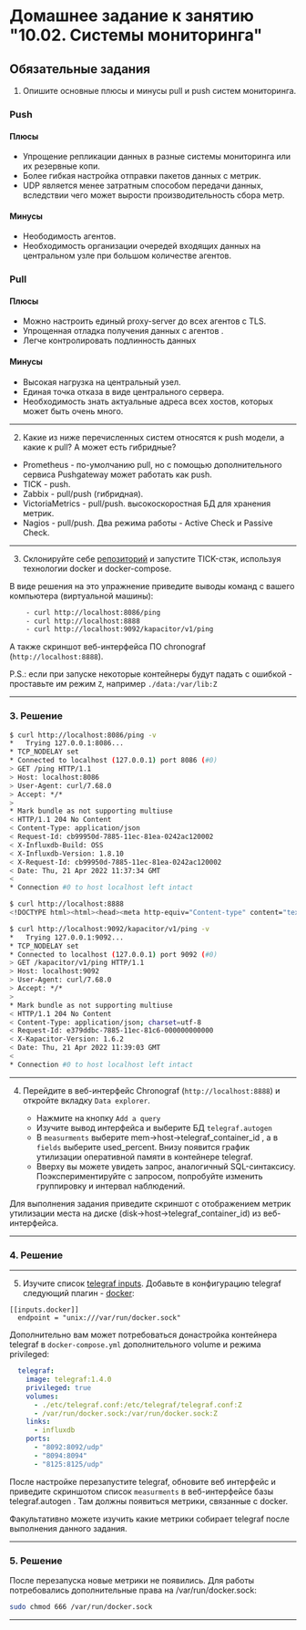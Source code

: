 # Домашнее задание к занятию "10.02. Системы мониторинга"

## Обязательные задания

1. Опишите основные плюсы и минусы pull и push систем мониторинга.

### Push

#### Плюсы

- Упрощение репликации данных в разные системы мониторинга или их резервные копи.
- Более гибкая настройка отправки пакетов данных с  метрик.
- UDP является менее затратным способом передачи данных, вследствии чего может вырости производительность сбора метр.

#### Минусы

- Неободимость агентов.
- Необходимость организации очередей входящих данных на центральном узле при большом количестве агентов.

### Pull

#### Плюсы

- Можно настроить единый proxy-server до всех агентов с TLS.
- Упрощенная отладка получения данных с агентов .
- Легче контролировать подлинность данных 

#### Минусы

- Высокая нагрузка на центральный узел.
- Единая точка отказа в виде центрального сервера.
- Необходимость знать актуальные адреса всех хостов, которых может быть очень много.

---

2. Какие из ниже перечисленных систем относятся к push модели, а какие к pull? А может есть гибридные?

- Prometheus - по-умолчанию pull, но с помощью дополнительного сервиса Pushgateway может работать как push.
- TICK -  push. 
- Zabbix - pull/push (гибридная).
- VictoriaMetrics - pull/push. высокоскоростная БД для хранения метрик.
- Nagios - pull/push. Два режима работы - Active Check и Passive Check. 

---

3. Склонируйте себе [репозиторий](https://github.com/influxdata/sandbox/tree/master) и запустите TICK-стэк, 
используя технологии docker и docker-compose.

В виде решения на это упражнение приведите выводы команд с вашего компьютера (виртуальной машины):

```sh
    - curl http://localhost:8086/ping
    - curl http://localhost:8888
    - curl http://localhost:9092/kapacitor/v1/ping
```
А также скриншот веб-интерфейса ПО chronograf (`http://localhost:8888`). 

P.S.: если при запуске некоторые контейнеры будут падать с ошибкой - проставьте им режим `Z`, например
`./data:/var/lib:Z`

---

### 3. Решение

```bash
$ curl http://localhost:8086/ping -v
*   Trying 127.0.0.1:8086...
* TCP_NODELAY set
* Connected to localhost (127.0.0.1) port 8086 (#0)
> GET /ping HTTP/1.1
> Host: localhost:8086
> User-Agent: curl/7.68.0
> Accept: */*
> 
* Mark bundle as not supporting multiuse
< HTTP/1.1 204 No Content
< Content-Type: application/json
< Request-Id: cb99950d-7885-11ec-81ea-0242ac120002
< X-Influxdb-Build: OSS
< X-Influxdb-Version: 1.8.10
< X-Request-Id: cb99950d-7885-11ec-81ea-0242ac120002
< Date: Thu, 21 Apr 2022 11:37:34 GMT
< 
* Connection #0 to host localhost left intact
```
```bash
$ curl http://localhost:8888
<!DOCTYPE html><html><head><meta http-equiv="Content-type" content="text/html; charset=utf-8"><title>Chronograf</title><link rel="icon shortcut" href="/favicon.fa749080.ico"><link rel="stylesheet" href="/src.3dbae016.css"></head><body> <div id="react-root" data-basepath=""></div> <script src="/src.fab22342.js"></script> </body></html>
```
```bash
$ curl http://localhost:9092/kapacitor/v1/ping -v
*   Trying 127.0.0.1:9092...
* TCP_NODELAY set
* Connected to localhost (127.0.0.1) port 9092 (#0)
> GET /kapacitor/v1/ping HTTP/1.1
> Host: localhost:9092
> User-Agent: curl/7.68.0
> Accept: */*
> 
* Mark bundle as not supporting multiuse
< HTTP/1.1 204 No Content
< Content-Type: application/json; charset=utf-8
< Request-Id: e379ddbc-7885-11ec-81c6-000000000000
< X-Kapacitor-Version: 1.6.2
< Date: Thu, 21 Apr 2022 11:39:03 GMT
< 
* Connection #0 to host localhost left intact
```


---

4. Перейдите в веб-интерфейс Chronograf (`http://localhost:8888`) и откройте вкладку `Data explorer`.

    - Нажмите на кнопку `Add a query`
    - Изучите вывод интерфейса и выберите БД `telegraf.autogen`
    - В `measurments` выберите mem->host->telegraf_container_id , а в `fields` выберите used_percent. 
    Внизу появится график утилизации оперативной памяти в контейнере telegraf.
    - Вверху вы можете увидеть запрос, аналогичный SQL-синтаксису. 
    Поэкспериментируйте с запросом, попробуйте изменить группировку и интервал наблюдений.

Для выполнения задания приведите скриншот с отображением метрик утилизации места на диске 
(disk->host->telegraf_container_id) из веб-интерфейса.

---

### 4. Решение


---

5. Изучите список [telegraf inputs](https://github.com/influxdata/telegraf/tree/master/plugins/inputs). 
Добавьте в конфигурацию telegraf следующий плагин - [docker](https://github.com/influxdata/telegraf/tree/master/plugins/inputs/docker):
```
[[inputs.docker]]
  endpoint = "unix:///var/run/docker.sock"
```

Дополнительно вам может потребоваться донастройка контейнера telegraf в `docker-compose.yml` дополнительного volume и 
режима privileged:

```yml
  telegraf:
    image: telegraf:1.4.0
    privileged: true
    volumes:
      - ./etc/telegraf.conf:/etc/telegraf/telegraf.conf:Z
      - /var/run/docker.sock:/var/run/docker.sock:Z
    links:
      - influxdb
    ports:
      - "8092:8092/udp"
      - "8094:8094"
      - "8125:8125/udp"
```

После настройке перезапустите telegraf, обновите веб интерфейс и приведите скриншотом список `measurments` в 
веб-интерфейсе базы telegraf.autogen . Там должны появиться метрики, связанные с docker.

Факультативно можете изучить какие метрики собирает telegraf после выполнения данного задания.

---

### 5. Решение

После перезапуска новые метрики не появились. Для работы потребовались дополнительные права на /var/run/docker.sock:

```bash
sudo chmod 666 /var/run/docker.sock
```

---

